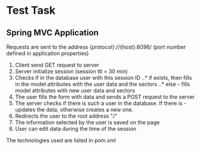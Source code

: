 # Test Task

## Spring MVC Application

Requests are sent to the address {protocol}://{host}:8096/ (port number defined in application properties)

1. Client send GET request to server
2. Server initialize session (session ttl = 30 min)
3. Checks if in the database user with this session ID
..* if exists, then fills in the model attributes with the user data and the sectors
..* else - fills model attributes with new user data and sectors
4. The user fills the form with data and sends a POST request to the server
5. The server checks if there is such a user in the database. If there is - updates the data, otherwise creates a new one.
6. Redirects the user to the root address "/"
7. The information selected by the user is saved on the page
8. User can edit data during the time of the session

The technologies used are listed in pom.xml